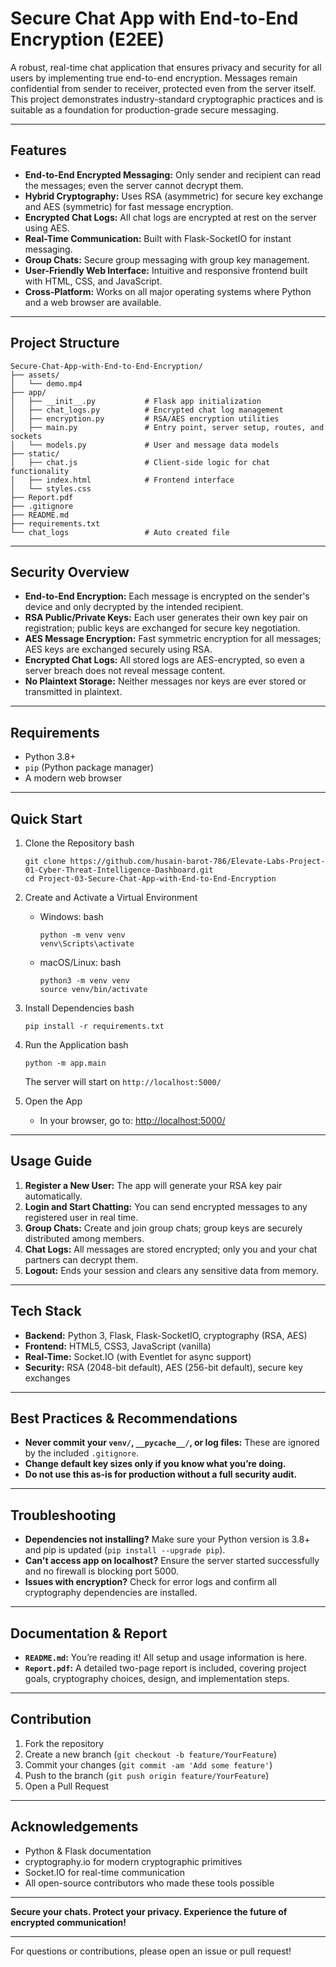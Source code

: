 # Secure Chat App with End-to-End Encryption (E2EE)

A robust, real-time chat application that ensures privacy and security for all users by implementing true end-to-end encryption. Messages remain confidential from sender to receiver, protected even from the server itself. This project demonstrates industry-standard cryptographic practices and is suitable as a foundation for production-grade secure messaging.

---

## Features

- **End-to-End Encrypted Messaging:** Only sender and recipient can read the messages; even the server cannot decrypt them.
- **Hybrid Cryptography:** Uses RSA (asymmetric) for secure key exchange and AES (symmetric) for fast message encryption.
- **Encrypted Chat Logs:** All chat logs are encrypted at rest on the server using AES.
- **Real-Time Communication:** Built with Flask-SocketIO for instant messaging.
- **Group Chats:** Secure group messaging with group key management.
- **User-Friendly Web Interface:** Intuitive and responsive frontend built with HTML, CSS, and JavaScript.
- **Cross-Platform:** Works on all major operating systems where Python and a web browser are available.

---

## Project Structure

```
Secure-Chat-App-with-End-to-End-Encryption/
├── assets/
│   └── demo.mp4
├── app/
│   ├── __init__.py           # Flask app initialization
│   ├── chat_logs.py          # Encrypted chat log management
│   ├── encryption.py         # RSA/AES encryption utilities
│   ├── main.py               # Entry point, server setup, routes, and sockets
│   └── models.py             # User and message data models
├── static/
│   ├── chat.js               # Client-side logic for chat functionality
│   ├── index.html            # Frontend interface
│   └── styles.css
├── Report.pdf
├── .gitignore
├── README.md
├── requirements.txt
└── chat_logs                 # Auto created file
```

---

## Security Overview

- **End-to-End Encryption:** Each message is encrypted on the sender's device and only decrypted by the intended recipient.
- **RSA Public/Private Keys:** Each user generates their own key pair on registration; public keys are exchanged for secure key negotiation.
- **AES Message Encryption:** Fast symmetric encryption for all messages; AES keys are exchanged securely using RSA.
- **Encrypted Chat Logs:** All stored logs are AES-encrypted, so even a server breach does not reveal message content.
- **No Plaintext Storage:** Neither messages nor keys are ever stored or transmitted in plaintext.

---

## Requirements

- Python 3.8+
- `pip` (Python package manager)
- A modern web browser

---

## Quick Start

1. Clone the Repository
    bash
    ```
    git clone https://github.com/husain-barot-786/Elevate-Labs-Project-01-Cyber-Threat-Intelligence-Dashboard.git
    cd Project-03-Secure-Chat-App-with-End-to-End-Encryption
    ```

3. Create and Activate a Virtual Environment
    - Windows:
        bash
        ```
        python -m venv venv
        venv\Scripts\activate
        ```
    - macOS/Linux:
        bash
        ```
        python3 -m venv venv
        source venv/bin/activate
        ```

4. Install Dependencies
    bash
    ```
    pip install -r requirements.txt
    ```

5. Run the Application
    bash
    ```
    python -m app.main
    ```
    The server will start on `http://localhost:5000/`

6. Open the App
    - In your browser, go to: [http://localhost:5000/](http://localhost:5000/)

---

## Usage Guide

1. **Register a New User:** The app will generate your RSA key pair automatically.
2. **Login and Start Chatting:** You can send encrypted messages to any registered user in real time.
3. **Group Chats:** Create and join group chats; group keys are securely distributed among members.
4. **Chat Logs:** All messages are stored encrypted; only you and your chat partners can decrypt them.
5. **Logout:** Ends your session and clears any sensitive data from memory.

---

## Tech Stack

- **Backend:** Python 3, Flask, Flask-SocketIO, cryptography (RSA, AES)
- **Frontend:** HTML5, CSS3, JavaScript (vanilla)
- **Real-Time:** Socket.IO (with Eventlet for async support)
- **Security:** RSA (2048-bit default), AES (256-bit default), secure key exchanges

---

## Best Practices & Recommendations

- **Never commit your `venv/`, `__pycache__/`, or log files:** These are ignored by the included `.gitignore`.
- **Change default key sizes only if you know what you’re doing.**
- **Do not use this as-is for production without a full security audit.**

---

## Troubleshooting

- **Dependencies not installing?** Make sure your Python version is 3.8+ and pip is updated (`pip install --upgrade pip`).
- **Can't access app on localhost?** Ensure the server started successfully and no firewall is blocking port 5000.
- **Issues with encryption?** Check for error logs and confirm all cryptography dependencies are installed.

---

## Documentation & Report

- **`README.md`:** You’re reading it! All setup and usage information is here.
- **`Report.pdf`:** A detailed two-page report is included, covering project goals, cryptography choices, design, and implementation steps.

---

## Contribution

1. Fork the repository
2. Create a new branch (`git checkout -b feature/YourFeature`)
3. Commit your changes (`git commit -am 'Add some feature'`)
4. Push to the branch (`git push origin feature/YourFeature`)
5. Open a Pull Request

---

## Acknowledgements

- Python & Flask documentation
- cryptography.io for modern cryptographic primitives
- Socket.IO for real-time communication
- All open-source contributors who made these tools possible

---

**Secure your chats. Protect your privacy. Experience the future of encrypted communication!**

---

For questions or contributions, please open an issue or pull request!
